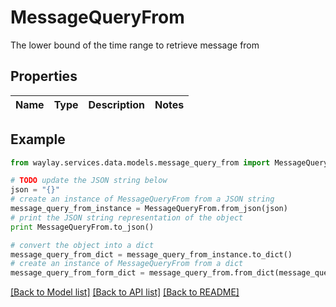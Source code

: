 # MessageQueryFrom

The lower bound of the time range to retrieve message from

## Properties

Name | Type | Description | Notes
------------ | ------------- | ------------- | -------------

## Example

```python
from waylay.services.data.models.message_query_from import MessageQueryFrom

# TODO update the JSON string below
json = "{}"
# create an instance of MessageQueryFrom from a JSON string
message_query_from_instance = MessageQueryFrom.from_json(json)
# print the JSON string representation of the object
print MessageQueryFrom.to_json()

# convert the object into a dict
message_query_from_dict = message_query_from_instance.to_dict()
# create an instance of MessageQueryFrom from a dict
message_query_from_form_dict = message_query_from.from_dict(message_query_from_dict)
```
[[Back to Model list]](../README.md#documentation-for-models) [[Back to API list]](../README.md#documentation-for-api-endpoints) [[Back to README]](../README.md)


